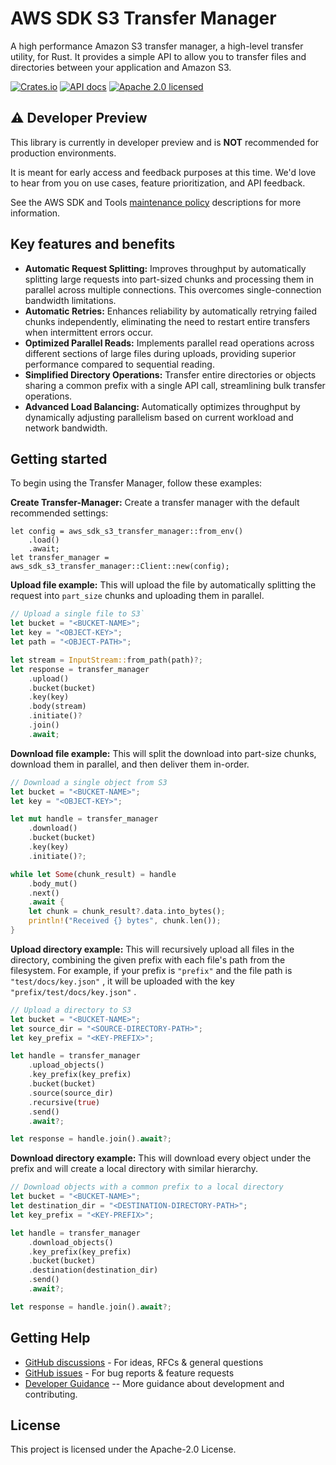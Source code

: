 # AWS SDK S3 Transfer Manager

A high performance Amazon S3 transfer manager, a high-level transfer utility, for Rust.
It provides a simple API to allow you to transfer files and directories between your application and Amazon S3.

[![Crates.io][crates-badge]][crates-url]
[![API docs][docs-badge]][docs-url]
[![Apache 2.0 licensed][apache-badge]][apache-url]

[crates-badge]: https://img.shields.io/crates/v/aws-sdk-s3-transfer-manager.svg
[crates-url]: https://crates.io/crates/aws-sdk-s3-transfer-manager
[apache-badge]: https://img.shields.io/badge/License-Apache_2.0-blue.svg
[apache-url]:https://opensource.org/licenses/Apache-2.0
[docs-badge]: https://img.shields.io/docsrs/aws-sdk-s3-transfer-manager
[docs-url]: https://docs.rs/crate/aws-sdk-s3-transfer-manager/latest

## :warning: Developer Preview

This library is currently in developer preview and is **NOT** recommended for production environments.

It is meant for early access and feedback purposes at this time. We'd love to hear from you on use cases, feature prioritization, and API feedback.

See the AWS SDK and Tools [maintenance policy](https://docs.aws.amazon.com/sdkref/latest/guide/maint-policy.html#version-life-cycle)
descriptions for more information.

## Key features and benefits

* **Automatic Request Splitting:** Improves throughput by automatically splitting large requests into part-sized chunks and processing them in parallel across multiple connections. This overcomes single-connection bandwidth limitations.
* **Automatic Retries:** Enhances reliability by automatically retrying failed chunks independently, eliminating the need to restart entire transfers when intermittent errors occur.
* **Optimized Parallel Reads:** Implements parallel read operations across different sections of large files during uploads, providing superior performance compared to sequential reading.
* **Simplified Directory Operations:** Transfer entire directories or objects sharing a common prefix with a single API call, streamlining bulk transfer operations.
* **Advanced Load Balancing:** Automatically optimizes throughput by dynamically adjusting parallelism based on current workload and network bandwidth.

## Getting started

To begin using the Transfer Manager, follow these examples:

**Create Transfer-Manager:**
Create a transfer manager with the default recommended settings:

```
let config = aws_sdk_s3_transfer_manager::from_env()
    .load()
    .await;
let transfer_manager = aws_sdk_s3_transfer_manager::Client::new(config);
```

**Upload file example:**
This will upload the file by automatically splitting the request into `part_size` chunks and uploading them in parallel.

```rs
// Upload a single file to S3`
let bucket = "<BUCKET-NAME>";
let key = "<OBJECT-KEY>";
let path = "<OBJECT-PATH>";

let stream = InputStream::from_path(path)?;
let response = transfer_manager
    .upload()
    .bucket(bucket)
    .key(key)
    .body(stream)
    .initiate()?
    .join()
    .await;
```

**Download file example:**
This will split the download into part-size chunks, download them in parallel, and then deliver them in-order.

```rs
// Download a single object from S3
let bucket = "<BUCKET-NAME>";
let key = "<OBJECT-KEY>";

let mut handle = transfer_manager
    .download()
    .bucket(bucket)
    .key(key)
    .initiate()?;

while let Some(chunk_result) = handle
    .body_mut()
    .next()
    .await {
    let chunk = chunk_result?.data.into_bytes();
    println!("Received {} bytes", chunk.len());
}
```

**Upload directory example:**
This will recursively upload all files in the directory, combining the given prefix with each file's path from the filesystem.
For example, if your prefix is `"prefix"` and the file path is `"test/docs/key.json"` , it will be uploaded with the key `"prefix/test/docs/key.json"` .

```rs
// Upload a directory to S3
let bucket = "<BUCKET-NAME>";
let source_dir = "<SOURCE-DIRECTORY-PATH>";
let key_prefix = "<KEY-PREFIX>";

let handle = transfer_manager
    .upload_objects()
    .key_prefix(key_prefix)
    .bucket(bucket)
    .source(source_dir)
    .recursive(true)
    .send()
    .await?;

let response = handle.join().await?;
```

**Download directory example:**
This will download every object under the prefix and will create a local directory with similar hierarchy.

```rs
// Download objects with a common prefix to a local directory
let bucket = "<BUCKET-NAME>";
let destination_dir = "<DESTINATION-DIRECTORY-PATH>";
let key_prefix = "<KEY-PREFIX>";

let handle = transfer_manager
    .download_objects()
    .key_prefix(key_prefix)
    .bucket(bucket)
    .destination(destination_dir)
    .send()
    .await?;

let response = handle.join().await?;
```

## Getting Help

* [GitHub discussions](https://github.com/awslabs/aws-s3-transfer-manager-rs/discussions) - For ideas, RFCs & general questions
* [GitHub issues](https://github.com/awslabs/aws-s3-transfer-manager-rs/issues/new/choose) - For bug reports & feature requests
* [Developer Guidance](https://github.com/awslabs/aws-s3-transfer-manager-rs/blob/main/README.md) -- More guidance about development and contributing.

## License

This project is licensed under the Apache-2.0 License.
